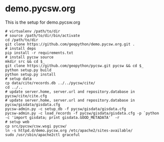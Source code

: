 demo.pycsw.org
==============

This is the setup for demo.pycsw.org

    # virtualenv /path/to/dir
    # source /path/to/dir/bin/activate
    cd /path/to/dir
    git clone https://github.com/geopython/demo.pycsw.org.git .
    # install deps
    pip install -r requirements.txt
    # install pycsw source
    mkdir src && cd $_
    git clone https://github.com/geopython/pycsw.git pycsw && cd $_
    python setup.py build
    python setup.py install
    # setup data
    cp data/cite/records.db ../../pycsw/cite/
    cd ../..
    # update server.home, server.url and repository.database in pycsw/cite/cite.cfg
    # update server.home, server.url and repository.database in pycsw/gisdata/gisdata.cfg
    pycsw-admin.py -c setup_db -f pycsw/gisdata/gisdata.cfg
    pycsw-admin.py -c load_records -f pycsw/gisdata/gisdata.cfg -p `python -c 'import gisdata; print gisdata.GOOD_METADATA'` -r
    # setup web
    cp src/pycsw/csw.wsgi pycsw/
    ln -s httpd.d/demo.pycsw.org /etc/apache2/sites-available/
    sudo /usr/sbin/apache2ctl graceful